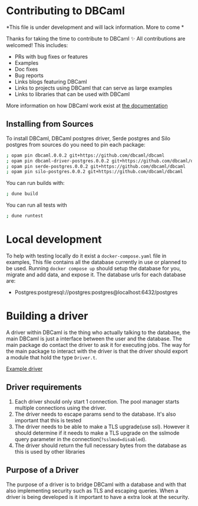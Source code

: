 # Contributing to DBCaml

*This file is under development and will lack information. More to come *

Thanks for taking the time to contribute to DBCaml ✨ All contributions are
welcomed! This includes:

* PRs with bug fixes or features
* Examples
* Doc fixes
* Bug reports
* Links blogs featuring DBCaml
* Links to projects using DBCaml that can serve as large examples
* Links to libraries that can be used with DBCaml

More information on how DBCaml work exist at [the documentation](https://dbca.ml)

## Installing from Sources

To install DBCaml, DBCaml postgres driver, Serde postgres and Silo postgres from sources do you need to pin each package:

```sh
; opam pin dbcaml.0.0.2 git+https://github.com/dbcaml/dbcaml
; opam pin dbcaml-driver-postgres.0.0.2 git+https://github.com/dbcaml/dbcaml
; opam pin serde-postgres.0.0.2 git+https://github.com/dbcaml/dbcaml
; opam pin silo-postgres.0.0.2 git+https://github.com/dbcaml/dbcaml
```

You can run builds with:

```sh
; dune build
```

You can run all tests with

```sh
; dune runtest
```

# Local development

To help with testing locally do it exist a `docker-compose.yaml` file in examples, This file contains all the database currently in use or planned to be used. 
Running  `docker compose up` should setup the database for you, migrate and add data, and expose it. The database urls for each database are:

- Postgres:postgresql://postgres:postgres@localhost:6432/postgres

# Building a driver

A driver within DBCaml is the thing who actually talking to the database, the main DBCaml is just a interface between the user and the database. The main package do contact the driver to ask it for executing jobs.
The way for the main package to interact with the driver is that the driver should export a module that hold the type `Driver.t`. 

[Example driver](./dbcaml_driver_postgres)

## Driver requirements

1. Each driver should only start 1 connection. The pool manager starts multiple connections using the driver.
2. The driver needs to escape params send to the database. It's also important that this is tested
3. The driver needs to be able to make a TLS upgrade(use ssl). However it should determine if it needs to make a TLS upgrade on the sslmode query parameter in the connection(`?sslmod=disabled`).
4. The driver should return the full necessary bytes from the database as this is used by other libraries

## Purpose of a Driver

The purpose of a driver is to bridge DBCaml with a database and with that also implementing security such as TLS and escaping queries.
When a driver is being developed is it important to have a extra look at the security.

